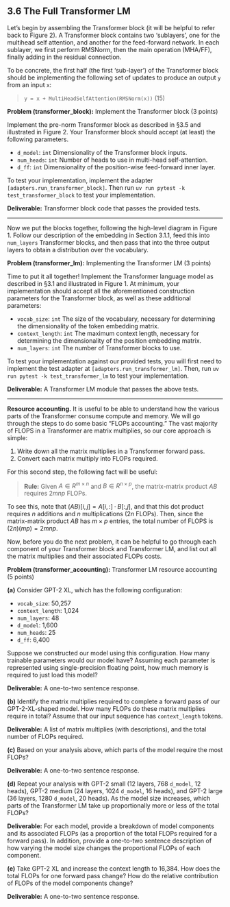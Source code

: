 ## 3.6 The Full Transformer LM

Let’s begin by assembling the Transformer block (it will be helpful to refer back to Figure 2). A Transformer block contains two ‘sublayers’, one for the multihead self attention, and another for the feed-forward network. In each sublayer, we first perform RMSNorm, then the main operation (MHA/FF), finally adding in the residual connection.

To be concrete, the first half (the first ‘sub-layer’) of the Transformer block should be implementing the following set of updates to produce an output `y` from an input `x`:

> `y = x + MultiHeadSelfAttention(RMSNorm(x))` (15)

**Problem (transformer_block):** Implement the Transformer block (3 points)

Implement the pre-norm Transformer block as described in §3.5 and illustrated in Figure 2. Your Transformer block should accept (at least) the following parameters.

-   `d_model`: `int` Dimensionality of the Transformer block inputs.
-   `num_heads`: `int` Number of heads to use in multi-head self-attention.
-   `d_ff`: `int` Dimensionality of the position-wise feed-forward inner layer.

To test your implementation, implement the adapter `[adapters.run_transformer_block]`. Then run `uv run pytest -k test_transformer_block` to test your implementation.

**Deliverable:** Transformer block code that passes the provided tests.

---

Now we put the blocks together, following the high-level diagram in Figure 1. Follow our description of the embedding in Section 3.1.1, feed this into `num_layers` Transformer blocks, and then pass that into the three output layers to obtain a distribution over the vocabulary.

**Problem (transformer_lm):** Implementing the Transformer LM (3 points)

Time to put it all together! Implement the Transformer language model as described in §3.1 and illustrated in Figure 1. At minimum, your implementation should accept all the aforementioned construction parameters for the Transformer block, as well as these additional parameters:

-   `vocab_size`: `int` The size of the vocabulary, necessary for determining the dimensionality of the token embedding matrix.
-   `context_length`: `int` The maximum context length, necessary for determining the dimensionality of the position embedding matrix.
-   `num_layers`: `int` The number of Transformer blocks to use.

To test your implementation against our provided tests, you will first need to implement the test adapter at `[adapters.run_transformer_lm]`. Then, run `uv run pytest -k test_transformer_lm` to test your implementation.

**Deliverable:** A Transformer LM module that passes the above tests.

---

**Resource accounting.** It is useful to be able to understand how the various parts of the Transformer consume compute and memory. We will go through the steps to do some basic “FLOPs accounting.” The vast majority of FLOPS in a Transformer are matrix multiplies, so our core approach is simple:

1.  Write down all the matrix multiplies in a Transformer forward pass.
2.  Convert each matrix multiply into FLOPs required.

For this second step, the following fact will be useful:

> **Rule:** Given $A \in R^{m\times n}$ and $B \in R^{n\times p}$, the matrix-matrix product $AB$ requires $2mnp$ FLOPs.

To see this, note that $(AB)[i,j] = A[i,:] · B[:,j]$, and that this dot product requires $n$ additions and $n$ multiplications ($2n$ FLOPs). Then, since the matrix-matrix product $AB$ has $m\times p$ entries, the total number of FLOPS is $(2n)(mp) = 2mnp$.

Now, before you do the next problem, it can be helpful to go through each component of your Transformer block and Transformer LM, and list out all the matrix multiplies and their associated FLOPs costs.

**Problem (transformer_accounting):** Transformer LM resource accounting (5 points)

**(a)** Consider GPT-2 XL, which has the following configuration:
-   `vocab_size`: 50,257
-   `context_length`: 1,024
-   `num_layers`: 48
-   `d_model`: 1,600
-   `num_heads`: 25
-   `d_ff`: 6,400

Suppose we constructed our model using this configuration. How many trainable parameters would our model have? Assuming each parameter is represented using single-precision floating point, how much memory is required to just load this model?

**Deliverable:** A one-to-two sentence response.

**(b)** Identify the matrix multiplies required to complete a forward pass of our GPT-2-XL-shaped model. How many FLOPs do these matrix multiplies require in total? Assume that our input sequence has `context_length` tokens.

**Deliverable:** A list of matrix multiplies (with descriptions), and the total number of FLOPs required.

**(c)** Based on your analysis above, which parts of the model require the most FLOPs?

**Deliverable:** A one-to-two sentence response.

**(d)** Repeat your analysis with GPT-2 small (12 layers, 768 `d_model`, 12 heads), GPT-2 medium (24 layers, 1024 `d_model`, 16 heads), and GPT-2 large (36 layers, 1280 `d_model`, 20 heads). As the model size increases, which parts of the Transformer LM take up proportionally more or less of the total FLOPs?

**Deliverable:** For each model, provide a breakdown of model components and its associated FLOPs (as a proportion of the total FLOPs required for a forward pass). In addition, provide a one-to-two sentence description of how varying the model size changes the proportional FLOPs of each component.

**(e)** Take GPT-2 XL and increase the context length to 16,384. How does the total FLOPs for one forward pass change? How do the relative contribution of FLOPs of the model components change?

**Deliverable:** A one-to-two sentence response.